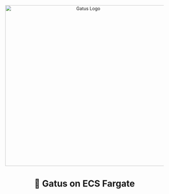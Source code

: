 <div align="center">
  <img width="512" height="512" alt="Gatus Logo" src="https://github.com/user-attachments/assets/bb670d76-1282-4bad-a9e9-4190d9f43410" />
  
  <h1>🚦 Gatus on ECS Fargate</h1>
</div>

